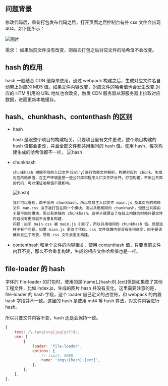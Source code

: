 ## 问题背景

修改代码后，重新打包发布代码之后，打开页面之后控制台有些 css 文件会出现 404，如下图所示：

![图片](http://chuantu.xyz/t6/741/1614658703x992245862.png)

需求：
如果当前文件没有改变，则每次打包之后对应文件的哈希值不会改变。

## hash 的应用

hash 一般结合 CDN 缓存来使用，通过 webpack 构建之后，生成对应文件名自动带上对应的 MD5 值。如果文件内容改变，对应文件的哈希值也会发生改变,对应的 HTM 引用的 URL 地址也会改变，触发 CDN 服务器从源服务器上拉取对应数据，进而更新本地缓存。

## hash、chunkhash、contenthash 的区别

-   hash

    hash 是跟整个项目的构建相关，只要项目里有文件更改，整个项目构建的 hash 值都会更改，并且全部文件都共用相同的 hash 值。使用 hash，每次构建生成的哈希值都不一样，
    ![hash](https://s3.ax1x.com/2021/03/02/6FLV4s.png)

-   chunkhash

        chunkhash 根据不同的入口文件(Entry)进行依赖文件解析，构建对应的 chunk、生成对应的哈希值，在生产环境里把一些公共库和程序入口文件区分开，打包构建，不改公共库的代码，可以保证哈希值不受影响。

    ![hash](https://s3.ax1x.com/2021/03/02/6k8oGD.png))

        我们可以看到，由于采用 chunkhash，所以项目主入口文件 main.js 及其对应的依赖文件 man.css 由于被打包在同一个模块，所以共用相同的 chunkhash，但是公共库由于是不同的模块，所以有单独的 chunkhash。这样子就保证了在线上构建的时候只要文件内容没有更改就不会重复构建.
        问题：由于 main.css 被 main.js 引用了，所以共用相同的 chunkhash 值。但是这样子有个问题，如果 mian.js 更改了代码，css 文件就算内容没有任何改变，由于是该模块发生了改变，导致 css 文件会重复构建。

-   contenthash
    和单个文件的内容相关，使用 contenthash 值，只要当前文件内容不变，那么不会重复构建，生成的相应文件哈希值也是一样。

## file-loader 的 hash

字体的 file-loader 的打包时，使用的是[name]\_[hash:8].[ext]但是如果改了其他工程文件，比如 index.js，生成的图片 hash 并没有变化。这里需要注意的是，file-loader 的 hash 字段，这个 loader 自己定义的占位符，和 webpack 的内置 hash 字段并不一致。这里的 hash 是使用 md4 等 hash 算法，对文件内容进行 hash。

所以只要文件内容不变，hash 还是会保持一致。

```js
{
    test: /\.(png|svg|jpg|gif)$/,
    use: [
        {
            loader: 'file-loader',
            options: {
                // limit: 5000,
                name: 'imgs/[hash].[ext]',
            },
        },
    ],
},
```
